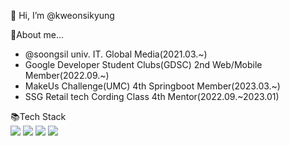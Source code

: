 👋 Hi, I’m @kweonsikyung

<div>👀About me...</div>
<ul>
<li>@soongsil univ. IT. Global Media(2021.03.~)</li>
<li>Google Developer Student Clubs(GDSC) 2nd Web/Mobile Member(2022.09.~)</li>
<li>MakeUs Challenge(UMC) 4th Springboot Member(2023.03.~)</li>
<li>SSG Retail tech Cording Class 4th Mentor(2022.09.~2023.01)</li>
</ul>

<div>📚Tech Stack</div>
<div> 
  <img src="https://img.shields.io/badge/javascript-F7DF1E?style=plastic-square&logo=javascript&logoColor=black"> 
  <img src="https://img.shields.io/badge/typescript-3178C6?style=plastic-square&logo=typescript&logoColor=white">
  <img src="https://img.shields.io/badge/react-61DAFB?style=plastic-square&logo=react&logoColor=black"> 
  <img src="https://img.shields.io/badge/Next.js-000000?style=plastic-square&logo=Next.js&logoColor=white"/>
</div>

